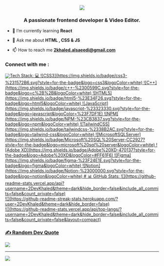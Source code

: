 
<h1 align="center">
    <img src="https://readme-typing-svg.herokuapp.com/?font=Righteous&size=35&center=true&vCenter=true&width=500&height=70&duration=4000&lines=Hi+There!+👋;+I'm+Khaled!;" />
</h1>

<h3 align="center">A passionate frontend developer & Video Editor.</h3>

- 🌱 I’m currently learning **React**

- 💬 Ask me about **HTML , CSS & JS**

- 📫 How to reach me **2khaled.alsaeedi@gmail.com**
<h3 align="left">Connect with me :</h3>
<p align="left">
<a href="https://twitter.com/ikhaleddev" target="blank"><img align="center" src="https://raw.githubusercontent.com/rahuldkjain/github-profile-readme-generator/master/src/images/icons/Social/twitter.svg" 
## 🌐 Socials:
[![Discord](https://img.shields.io/badge/Discord-%237289DA.svg?logo=discord&logoColor=white)](https://discord.gg/donkhaled) [![X](https://img.shields.io/badge/X-black.svg?logo=X&logoColor=white)](https://x.com/iKhaledDev) 

<h1>Tech Stack:</h1> 💻 
![CSS3](https://img.shields.io/badge/css3-%231572B6.svg?style=for-the-badge&logo=css3&logoColor=white) ![C++](https://img.shields.io/badge/c++-%2300599C.svg?style=for-the-badge&logo=c%2B%2B&logoColor=white) ![HTML5](https://img.shields.io/badge/html5-%23E34F26.svg?style=for-the-badge&logo=html5&logoColor=white) ![JavaScript](https://img.shields.io/badge/javascript-%23323330.svg?style=for-the-badge&logo=javascript&logoColor=%23F7DF1E) ![NPM](https://img.shields.io/badge/NPM-%23CB3837.svg?style=for-the-badge&logo=npm&logoColor=white) ![TailwindCSS](https://img.shields.io/badge/tailwindcss-%2338B2AC.svg?style=for-the-badge&logo=tailwind-css&logoColor=white) ![MicrosoftSQLServer](https://img.shields.io/badge/Microsoft%20SQL%20Server-CC2927?style=for-the-badge&logo=microsoft%20sql%20server&logoColor=white) ![Adobe XD](https://img.shields.io/badge/Adobe%20XD-470137?style=for-the-badge&logo=Adobe%20XD&logoColor=#FF61F6) ![Figma](https://img.shields.io/badge/figma-%23F24E1E.svg?style=for-the-badge&logo=figma&logoColor=white) ![Notion](https://img.shields.io/badge/Notion-%23000000.svg?style=for-the-badge&logo=notion&logoColor=white)
# 📊 GitHub Stats:
![](https://github-readme-stats.vercel.app/api?username=2DevKhaled&theme=dark&hide_border=false&include_all_commits=false&count_private=false)<br/>
![](https://github-readme-streak-stats.herokuapp.com/?user=2DevKhaled&theme=dark&hide_border=false)<br/>
![](https://github-readme-stats.vercel.app/api/top-langs/?username=2DevKhaled&theme=dark&hide_border=false&include_all_commits=false&count_private=false&layout=compact)

### ✍️ Random Dev Quote
![](https://quotes-github-readme.vercel.app/api?type=horizontal&theme=radical)

---
[![](https://visitcount.itsvg.in/api?id=2DevKhaled&icon=0&color=0)](https://visitcount.itsvg.in)

<!-- Proudly created with GPRM ( https://gprm.itsvg.in ) -->
